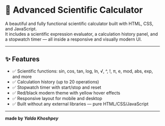 # 🧮 Advanced Scientific Calculator

A beautiful and fully functional scientific calculator built with HTML, CSS, and JavaScript.  
It includes a scientific expression evaluator, a calculation history panel, and a stopwatch timer — all inside a responsive and visually modern UI.

---

## ✨ Features

- ✅ Scientific functions: sin, cos, tan, log, ln, √, ^, !, π, e, mod, abs, exp, and more
- ✅ Calculation history (up to 20 operations)
- ✅ Stopwatch timer with start/stop and reset
- ✅ Red/black modern theme with yellow hover effects
- ✅ Responsive layout for mobile and desktop
- ✅ Built without any external libraries — pure HTML/CSS/JavaScript

---

**made by *Yalda Khoshpey***
